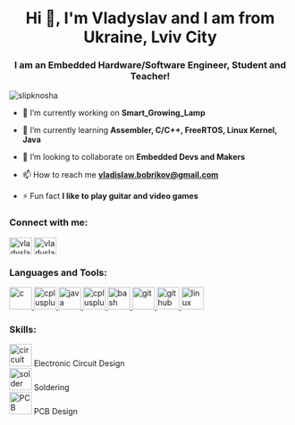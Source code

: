 <h1 align="center">Hi 👋, I'm Vladyslav and I am from Ukraine, Lviv City</h1>
<h3 align="center">I am an Embedded Hardware/Software Engineer, Student and Teacher!</h3>

<p align="left"> <img src="https://komarev.com/ghpvc/?username=slipknosha&label=Profile%20views&color=0e75b6&style=flat-square" alt="slipknosha" /> </p>

- 🔭 I’m currently working on **Smart_Growing_Lamp**

- 🌱 I’m currently learning **Assembler, C/C++, FreeRTOS, Linux Kernel, Java**

- 👯 I’m looking to collaborate on **Embedded Devs and Makers**

- 📫 How to reach me **vladislaw.bobrikov@gmail.com**

- ⚡ Fun fact **I like to play guitar and video games**

<h3 align="left">Connect with me:</h3>
<p align="left">
<a href="https://linkedin.com/in/vladyslav-bobrykov" target="blank"><img align="center" src="https://cdn.jsdelivr.net/npm/simple-icons@3.0.1/icons/linkedin.svg" alt="vladyslav-bobrykov" height="30" width="40" /></a>
<a href="https://fb.com/vladyslav.bobrikov" target="blank"><img align="center" src="https://cdn.jsdelivr.net/npm/simple-icons@3.0.1/icons/facebook.svg" alt="vladyslav.bobrikov" height="30" width="40" /></a>
</p>

<h3 align="left">Languages and Tools:</h3>
<p align="left"> <a href="https://www.cprogramming.com/" target="_blank"> <img src="https://devicons.github.io/devicon/devicon.git/icons/c/c-original.svg" alt="c" width="40" height="40"/> </a> <a href="https://www.w3schools.com/cpp/" target="_blank"> <img src="https://devicons.github.io/devicon/devicon.git/icons/cplusplus/cplusplus-original.svg" alt="cplusplus" width="40" height="40"/> <a href="https://www.java.com" target="_blank"> <img src="https://devicons.github.io/devicon/devicon.git/icons/java/java-original-wordmark.svg" alt="java" width="40" height="40"/> </a> </a> <a href="https://en.wikipedia.org/wiki/Assembly_language#Assembler" target="_blank"> <img src="https://st3.depositphotos.com/20523700/37598/v/380/depositphotos_375988996-stock-illustration-file-format-icon-vector-illustration.jpg" alt="cplusplus" width="40" height="40"/> </a> <a href="https://www.gnu.org/software/bash/" target="_blank"> <img src="https://www.vectorlogo.zone/logos/gnu_bash/gnu_bash-icon.svg" alt="bash" width="40" height="40"/> </a> <a href="https://git-scm.com/" target="_blank"> <img src="https://www.vectorlogo.zone/logos/git-scm/git-scm-icon.svg" alt="git" width="40" height="40"/> </a> <a href="github.com" target="_blank"> <img src="https://github.githubassets.com/images/modules/logos_page/GitHub-Mark.png" alt="github" width="40" height="40"/> </a> <a href="https://www.linux.org/" target="_blank"> <img src="https://devicons.github.io/devicon/devicon.git/icons/linux/linux-original.svg" alt="linux" width="40" height="40"/> </a> </p>



<h3 align="left">Skills:</h3>
<p align="left"> <a> <img src="https://cdn.icon-icons.com/icons2/1261/PNG/512/1496676743-rounded-high-ultra-colour10-circuit-board_84619.png" alt="circuit" width="40" height="40"/> </a> Electronic Circuit Design <br> <a> <img src="https://encrypted-tbn0.gstatic.com/images?q=tbn:ANd9GcRt14R6nvWCScODGt9i3BXN4kvRKAJUCL7tDA&usqp=CAU" alt="solder" width="40" height="40"/> </a> Soldering <br> <a> <img src="https://www.flaticon.com/svg/static/icons/svg/2399/2399632.svg" alt="PCB" width="40" height="40"/> </a> PCB Design <br> </p>
